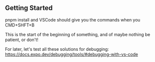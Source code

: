 ## Getting Started

pnpm install and VSCode should give you the commands when you CMD+SHFT+B

This is the start of the beginning of something, and of maybe nothing be patient, or don't!

For later, let's test all these solutions for debugging:
https://docs.expo.dev/debugging/tools/#debugging-with-vs-code
